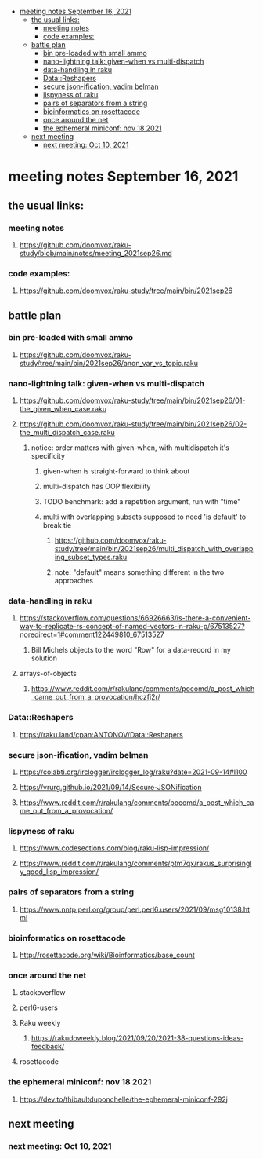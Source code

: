 - [meeting notes September 16, 2021](#org6ca2843)
  - [the usual links:](#orgd5670e7)
    - [meeting notes](#orga21cde2)
    - [code examples:](#orgfc2a6eb)
  - [battle plan](#org6f3ba88)
    - [bin pre-loaded with small ammo](#org70bc308)
    - [nano-lightning talk: given-when vs multi-dispatch](#org6f69671)
    - [data-handling in raku](#org6ccdbac)
    - [Data::Reshapers](#orga2be9e2)
    - [secure json-ification, vadim belman](#org8ba6202)
    - [lispyness of raku](#orga895857)
    - [pairs of separators from a string](#orgfa1f0dc)
    - [bioinformatics on rosettacode](#orgb8371dd)
    - [once around the net](#org4d042a7)
    - [the ephemeral miniconf: nov 18 2021](#orgc1df923)
  - [next meeting](#orgaf99e28)
    - [next meeting: Oct 10, 2021](#org2e6e29c)


<a id="org6ca2843"></a>

# meeting notes September 16, 2021


<a id="orgd5670e7"></a>

## the usual links:


<a id="orga21cde2"></a>

### meeting notes

1.  <https://github.com/doomvox/raku-study/blob/main/notes/meeting_2021sep26.md>


<a id="orgfc2a6eb"></a>

### code examples:

1.  <https://github.com/doomvox/raku-study/tree/main/bin/2021sep26>


<a id="org6f3ba88"></a>

## battle plan


<a id="org70bc308"></a>

### bin pre-loaded with small ammo

1.  <https://github.com/doomvox/raku-study/tree/main/bin/2021sep26/anon_var_vs_topic.raku>


<a id="org6f69671"></a>

### nano-lightning talk: given-when vs multi-dispatch

1.  <https://github.com/doomvox/raku-study/tree/main/bin/2021sep26/01-the_given_when_case.raku>

2.  <https://github.com/doomvox/raku-study/tree/main/bin/2021sep26/02-the_multi_dispatch_case.raku>

    1.  notice: order matters with given-when, with multidispatch it's specificity
    
        1.  given-when is straight-forward to think about
        
        2.  multi-dispatch has OOP flexibility
        
        3.  TODO benchmark: add a repetition argument, run with "time"
        
        4.  multi with overlapping subsets supposed to need 'is default' to break tie
        
            1.  <https://github.com/doomvox/raku-study/tree/main/bin/2021sep26/multi_dispatch_with_overlapping_subset_types.raku>
            
            2.  note: "default" means something different in the two approaches


<a id="org6ccdbac"></a>

### data-handling in raku

1.  <https://stackoverflow.com/questions/66926663/is-there-a-convenient-way-to-replicate-rs-concept-of-named-vectors-in-raku-p/67513527?noredirect=1#comment122449810_67513527>

    1.  Bill Michels objects to the word "Row" for a data-record in my solution

2.  arrays-of-objects

    1.  <https://www.reddit.com/r/rakulang/comments/pocomd/a_post_which_came_out_from_a_provocation/hczfj2r/>


<a id="orga2be9e2"></a>

### Data::Reshapers

1.  <https://raku.land/cpan:ANTONOV/Data::Reshapers>


<a id="org8ba6202"></a>

### secure json-ification, vadim belman

1.  <https://colabti.org/irclogger/irclogger_log/raku?date=2021-09-14#l100>

2.  <https://vrurg.github.io/2021/09/14/Secure-JSONification>

3.  <https://www.reddit.com/r/rakulang/comments/pocomd/a_post_which_came_out_from_a_provocation/>


<a id="orga895857"></a>

### lispyness of raku

1.  <https://www.codesections.com/blog/raku-lisp-impression/>

2.  <https://www.reddit.com/r/rakulang/comments/ptm7qx/rakus_surprisingly_good_lisp_impression/>


<a id="orgfa1f0dc"></a>

### pairs of separators from a string

1.  <https://www.nntp.perl.org/group/perl.perl6.users/2021/09/msg10138.html>


<a id="orgb8371dd"></a>

### bioinformatics on rosettacode

1.  <http://rosettacode.org/wiki/Bioinformatics/base_count>


<a id="org4d042a7"></a>

### once around the net

1.  stackoverflow

2.  perl6-users

3.  Raku weekly

    1.  <https://rakudoweekly.blog/2021/09/20/2021-38-questions-ideas-feedback/>

4.  rosettacode


<a id="orgc1df923"></a>

### the ephemeral miniconf: nov 18 2021

1.  <https://dev.to/thibaultduponchelle/the-ephemeral-miniconf-292j>


<a id="orgaf99e28"></a>

## next meeting


<a id="org2e6e29c"></a>

### next meeting: Oct 10, 2021
